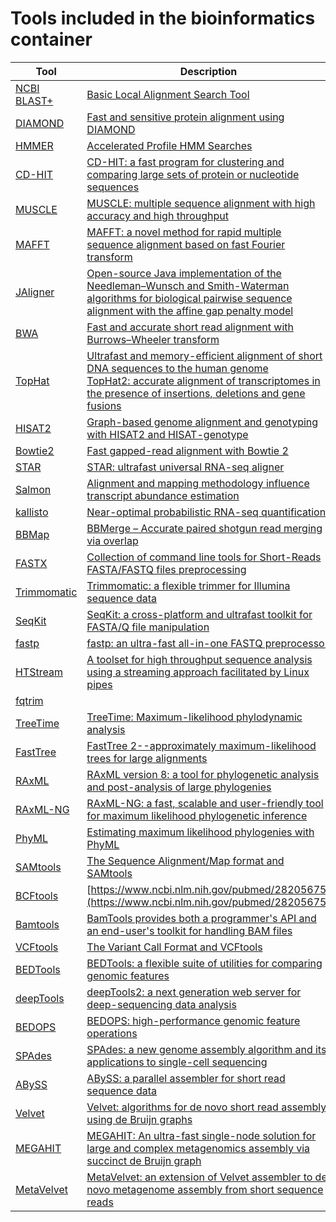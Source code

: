 # Tools included in the bioinformatics container

| Tool | Description |
| ---- | ----------- |
| [NCBI BLAST+](https://blast.ncbi.nlm.nih.gov/Blast.cgi?PAGE_TYPE=BlastDocs&DOC_TYPE=Download) | [Basic Local Alignment Search Tool](https://www.ncbi.nlm.nih.gov/pubmed/2231712) |
| [DIAMOND](http://diamondsearch.org) | [Fast and sensitive protein alignment using DIAMOND](https://www.ncbi.nlm.nih.gov/pubmed/25402007) |
| [HMMER](http://hmmer.org/) | [Accelerated Profile HMM Searches](https://www.ncbi.nlm.nih.gov/pubmed/22039361) |
| [CD-HIT](http://weizhongli-lab.org/cd-hit/)  | [CD-HIT: a fast program for clustering and comparing large sets of protein or nucleotide sequences](https://www.ncbi.nlm.nih.gov/pubmed/16731699)  |
| [MUSCLE](https://www.drive5.com/muscle/) | [MUSCLE: multiple sequence alignment with high accuracy and high throughput](https://www.ncbi.nlm.nih.gov/pubmed/15034147) |
| [MAFFT](https://mafft.cbrc.jp/alignment/software/) | [MAFFT: a novel method for rapid multiple sequence alignment based on fast Fourier transform](https://www.ncbi.nlm.nih.gov/pubmed/12136088) |
| [JAligner](https://github.com/ahmedmoustafa/JAligner) | [Open-source Java implementation of the Needleman–Wunsch and Smith-Waterman algorithms for biological pairwise sequence alignment with the affine gap penalty model](http://jaligner.sourceforge.net/) |
| [BWA](https://github.com/lh3/bwa) | [Fast and accurate short read alignment with Burrows–Wheeler transform](https://www.ncbi.nlm.nih.gov/pubmed/19451168) |
| [TopHat](https://ccb.jhu.edu/software/tophat/) | [Ultrafast and memory-efficient alignment of short DNA sequences to the human genome](https://www.ncbi.nlm.nih.gov/pubmed/19261174)<br>[TopHat2: accurate alignment of transcriptomes in the presence of insertions, deletions and gene fusions](https://www.ncbi.nlm.nih.gov/pubmed/23618408) |
| [HISAT2](http://daehwankimlab.github.io/hisat2/) | [Graph-based genome alignment and genotyping with HISAT2 and HISAT-genotype](https://www.ncbi.nlm.nih.gov/pubmed/31375807) |
| [Bowtie2](http://bowtie-bio.sourceforge.net/bowtie2/) | [Fast gapped-read alignment with Bowtie 2](https://www.ncbi.nlm.nih.gov/pubmed/22388286) |
| [STAR](https://github.com/alexdobin/STAR) | [STAR: ultrafast universal RNA-seq aligner](https://www.ncbi.nlm.nih.gov/pubmed/23104886) |
| [Salmon](https://combine-lab.github.io/salmon/) | [Alignment and mapping methodology influence transcript abundance estimation](https://doi.org/10.1101/657874) |
| [kallisto](https://pachterlab.github.io/kallisto/) | [Near-optimal probabilistic RNA-seq quantification](https://www.ncbi.nlm.nih.gov/pubmed/27043002) |
| [BBMap](https://sourceforge.net/projects/bbmap/) | [BBMerge – Accurate paired shotgun read merging via overlap](https://www.ncbi.nlm.nih.gov/pubmed/29073143) |
| [FASTX](https://github.com/agordon/fastx_toolkit) | [Collection of command line tools for Short-Reads FASTA/FASTQ files preprocessing](http://hannonlab.cshl.edu/fastx_toolkit/) |
| [Trimmomatic](https://github.com/timflutre/trimmomatic) | [Trimmomatic: a flexible trimmer for Illumina sequence data](https://www.ncbi.nlm.nih.gov/pubmed/24695404) |
| [SeqKit](https://bioinf.shenwei.me/seqkit/) | [SeqKit: a cross-platform and ultrafast toolkit for FASTA/Q file manipulation](https://www.ncbi.nlm.nih.gov/pubmed/27706213) |
| [fastp](https://github.com/OpenGene/fastp) | [fastp: an ultra-fast all-in-one FASTQ preprocessor](https://www.ncbi.nlm.nih.gov/pubmed/30423086) |
| [HTStream](https://github.com/ibest/HTStream.git) | [A toolset for high throughput sequence analysis using a streaming approach facilitated by Linux pipes](https://ibest.github.io/HTStream/) |
| [fqtrim](https://ccb.jhu.edu/software/fqtrim/) |  |
| [TreeTime](https://github.com/neherlab/treetime) | [TreeTime: Maximum-likelihood phylodynamic analysis](https://www.ncbi.nlm.nih.gov/pubmed/29340210) |
| [FastTree](http://www.microbesonline.org/fasttree/) | [FastTree 2--approximately maximum-likelihood trees for large alignments](https://www.ncbi.nlm.nih.gov/pubmed/20224823) |
| [RAxML](https://github.com/stamatak/standard-RAxML.git) | [RAxML version 8: a tool for phylogenetic analysis and post-analysis of large phylogenies](https://www.ncbi.nlm.nih.gov/pubmed/24451623) |
| [RAxML-NG](https://github.com/amkozlov/raxml-ng) | [RAxML-NG: a fast, scalable and user-friendly tool for maximum likelihood phylogenetic inference](https://www.ncbi.nlm.nih.gov/pubmed/31070718) | 
| [PhyML](https://github.com/stephaneguindon/phyml.git) | [Estimating maximum likelihood phylogenies with PhyML](https://www.ncbi.nlm.nih.gov/pubmed/19378142) |
| [SAMtools](https://github.com/samtools/samtools) | [The Sequence Alignment/Map format and SAMtools](https://www.ncbi.nlm.nih.gov/pubmed/19505943) |
| [BCFtools](https://github.com/samtools/bcftools) | [https://www.ncbi.nlm.nih.gov/pubmed/28205675](https://www.ncbi.nlm.nih.gov/pubmed/28205675) |
| [Bamtools](https://github.com/pezmaster31/bamtools) | [BamTools provides both a programmer's API and an end-user's toolkit for handling BAM files](https://github.com/pezmaster31/bamtools/wiki) |
| [VCFtools](https://github.com/vcftools/vcftools) | [The Variant Call Format and VCFtools](https://www.ncbi.nlm.nih.gov/pubmed/21653522) |
| [BEDTools](https://github.com/arq5x/bedtools2) | [BEDTools: a flexible suite of utilities for comparing genomic features](https://www.ncbi.nlm.nih.gov/pubmed/20110278) |
| [deepTools](https://github.com/deeptools/deepTools) | [deepTools2: a next generation web server for deep-sequencing data analysis](https://www.ncbi.nlm.nih.gov/pubmed/27079975) |
| [BEDOPS](https://github.com/bedops/bedops) |  [BEDOPS: high-performance genomic feature operations](https://www.ncbi.nlm.nih.gov/pubmed/22576172) |
| [SPAdes](https://github.com/ablab/spades) | [SPAdes: a new genome assembly algorithm and its applications to single-cell sequencing](https://www.ncbi.nlm.nih.gov/pubmed/22506599) |
| [ABySS](https://github.com/bcgsc/abyss) | [ABySS: a parallel assembler for short read sequence data](https://www.ncbi.nlm.nih.gov/pubmed/19251739) |
| [Velvet](https://github.com/dzerbino/velvet) | [Velvet: algorithms for de novo short read assembly using de Bruijn graphs](https://www.ncbi.nlm.nih.gov/pubmed/18349386) |
| [MEGAHIT](https://github.com/voutcn/megahit) | [MEGAHIT: An ultra-fast single-node solution for large and complex metagenomics assembly via succinct de Bruijn graph](https://www.ncbi.nlm.nih.gov/pubmed/25609793) |
| [MetaVelvet](http://metavelvet.dna.bio.keio.ac.jp/) | [MetaVelvet: an extension of Velvet assembler to de novo metagenome assembly from short sequence reads](https://www.ncbi.nlm.nih.gov/pubmed/22821567) |
